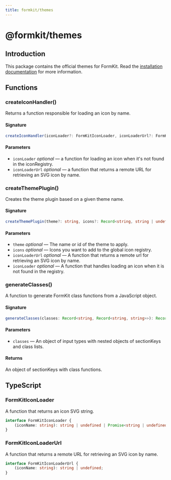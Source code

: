 ```yaml
---
title: formkit/themes
---
```


# @formkit/themes


## Introduction

This package contains the official themes for FormKit. Read the [installation documentation](https://formkit.com/getting-started/installation) for more information.

## Functions

### createIconHandler()

Returns a function responsible for loading an icon by name.

#### Signature


```typescript
createIconHandler(iconLoader?: FormKitIconLoader, iconLoaderUrl?: FormKitIconLoaderUrl): FormKitIconLoader;
```

#### Parameters

- `iconLoader` *optional* — a function for loading an icon when it's not found in the iconRegistry.
- `iconLoaderUrl` *optional* — a function that returns a remote URL for retrieving an SVG icon by name.

### createThemePlugin()

Creates the theme plugin based on a given theme name.

#### Signature


```typescript
createThemePlugin(theme?: string, icons?: Record<string, string | undefined>, iconLoaderUrl?: FormKitIconLoaderUrl, iconLoader?: FormKitIconLoader): (node: FormKitNode) => any;
```

#### Parameters

- `theme` *optional* — The name or id of the theme to apply.
- `icons` *optional* — Icons you want to add to the global icon registry.
- `iconLoaderUrl` *optional* — A function that returns a remote url for retrieving an SVG icon by name.
- `iconLoader` *optional* — A function that handles loading an icon when it is not found in the registry.

### generateClasses()

A function to generate FormKit class functions from a JavaScript object.

#### Signature


```typescript
generateClasses(classes: Record<string, Record<string, string>>): Record<string, string | FormKitClasses | Record<string, boolean>>;
```

#### Parameters

- `classes` — An object of input types with nested objects of sectionKeys and class lists.

#### Returns

 An object of sectionKeys with class functions.

## TypeScript

### FormKitIconLoader

A function that returns an icon SVG string.


```typescript
interface FormKitIconLoader {
    (iconName: string): string | undefined | Promise<string | undefined>;
}
```

### FormKitIconLoaderUrl

A function that returns a remote URL for retrieving an SVG icon by name.


```typescript
interface FormKitIconLoaderUrl {
    (iconName: string): string | undefined;
}
```